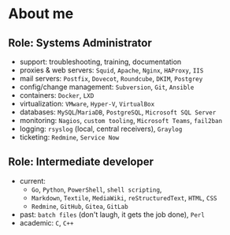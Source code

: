 # About me

## Role: Systems Administrator

- support: troubleshooting, training, documentation
- proxies & web servers: `Squid`, `Apache`, `Nginx`, `HAProxy`, `IIS`
- mail servers: `Postfix`, `Dovecot`, `Roundcube`, `DKIM`, `Postgrey`
- config/change management: `Subversion`, `Git`, `Ansible`
- containers: `Docker`, `LXD`
- virtualization: `VMware`, `Hyper-V`, `VirtualBox`
- databases: `MySQL`/`MariaDB`, `PostgreSQL`, `Microsoft SQL Server`
- monitoring: `Nagios`, `custom tooling`, `Microsoft Teams`, `fail2ban`
- logging: `rsyslog` (local, central receivers), `Graylog`
- ticketing: `Redmine`, `Service Now`

## Role: Intermediate developer

- current:
  - `Go`, `Python`, `PowerShell`, `shell scripting`,
  - `Markdown`, `Textile`, `MediaWiki`, `reStructuredText`, `HTML`, `CSS`
  - `Redmine`, `GitHub`, `Gitea`, `GitLab`
- past: `batch files` (don't laugh, it gets the job done), `Perl`
- academic: `C`, `C++`
